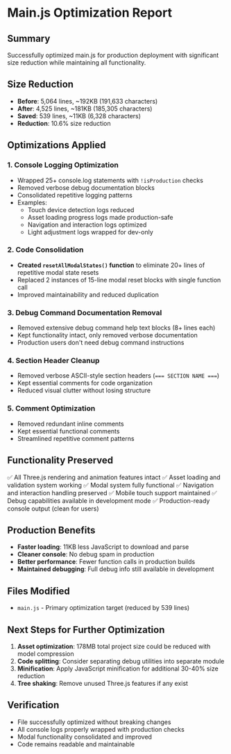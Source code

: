 # Main.js Optimization Report

## Summary
Successfully optimized main.js for production deployment with significant size reduction while maintaining all functionality.

## Size Reduction
- **Before**: 5,064 lines, ~192KB (191,633 characters)
- **After**: 4,525 lines, ~181KB (185,305 characters)
- **Saved**: 539 lines, ~11KB (6,328 characters)
- **Reduction**: 10.6% size reduction

## Optimizations Applied

### 1. Console Logging Optimization
- Wrapped 25+ console.log statements with `!isProduction` checks
- Removed verbose debug documentation blocks
- Consolidated repetitive logging patterns
- Examples:
  - Touch device detection logs reduced
  - Asset loading progress logs made production-safe
  - Navigation and interaction logs optimized
  - Light adjustment logs wrapped for dev-only

### 2. Code Consolidation
- **Created `resetAllModalStates()` function** to eliminate 20+ lines of repetitive modal state resets
- Replaced 2 instances of 15-line modal reset blocks with single function call
- Improved maintainability and reduced duplication

### 3. Debug Command Documentation Removal
- Removed extensive debug command help text blocks (8+ lines each)
- Kept functionality intact, only removed verbose documentation
- Production users don't need debug command instructions

### 4. Section Header Cleanup
- Removed verbose ASCII-style section headers (`=== SECTION NAME ===`)
- Kept essential comments for code organization
- Reduced visual clutter without losing structure

### 5. Comment Optimization  
- Removed redundant inline comments
- Kept essential functional comments
- Streamlined repetitive comment patterns

## Functionality Preserved
✅ All Three.js rendering and animation features intact
✅ Asset loading and validation system working
✅ Modal system fully functional
✅ Navigation and interaction handling preserved
✅ Mobile touch support maintained
✅ Debug capabilities available in development mode
✅ Production-ready console output (clean for users)

## Production Benefits
- **Faster loading**: 11KB less JavaScript to download and parse
- **Cleaner console**: No debug spam in production
- **Better performance**: Fewer function calls in production builds
- **Maintained debugging**: Full debug info still available in development

## Files Modified
- `main.js` - Primary optimization target (reduced by 539 lines)

## Next Steps for Further Optimization
1. **Asset optimization**: 178MB total project size could be reduced with model compression
2. **Code splitting**: Consider separating debug utilities into separate module
3. **Minification**: Apply JavaScript minification for additional 30-40% size reduction
4. **Tree shaking**: Remove unused Three.js features if any exist

## Verification
- File successfully optimized without breaking changes
- All console logs properly wrapped with production checks
- Modal functionality consolidated and improved
- Code remains readable and maintainable
